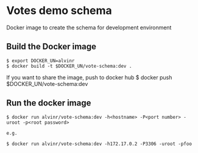 # Votes demo schema
Docker image to create the schema for development environment

## Build the Docker image

    $ export DOCKER_UN=alvinr
    $ docker build -t $DOCKER_UN/vote-schema:dev .

If you want to share the image, push to docker hub
    $ docker push $DOCKER_UN/vote-schema:dev

## Run the docker image

    $ docker run alvinr/vote-schema:dev -h<hostname> -P<port number> -uroot -p<root password>       

    e.g. 

    $ docker run alvinr/vote-schema:dev -h172.17.0.2 -P3306 -uroot -pfoo
